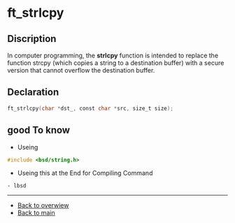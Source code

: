 # ft_strlcpy

## Discription
In computer programming, the **strlcpy** function is intended to replace the function strcpy (which copies a string to a destination buffer) with a secure version that cannot overflow the destination buffer.

## Declaration 
```c
ft_strlcpy(char *dst_, const char *src, size_t size);
```

## good To know 
- Useing 
```c
#include <bsd/string.h>
```
- Useing this at the End for Compiling Command  
```
- lbsd
```

---
- [Back to overwiew](Overview_about_function.md)
- [Back to main](/)
